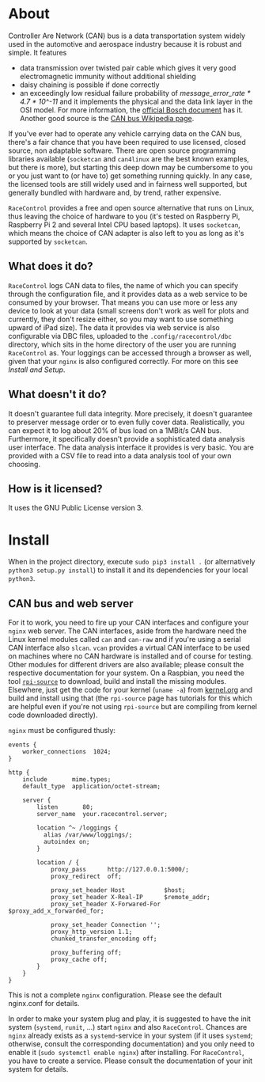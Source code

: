 About
==
Controller Are Network (CAN) bus is a data transportation system widely used in
the automotive and aerospace industry because it is robust and simple. It
features
  * data transmission over twisted pair cable which gives it very good
    electromagnetic immunity without additional shielding
  * daisy chaining is possible if done correctly
  * an exceedingly low residual failure probability of
    _message_error_rate * 4.7 * 10^-11_
and it implements the physical and the data link layer in the OSI model. For
more information, the
[official Bosch document](http://www.bosch-semiconductors.de/media/ubk_semiconductors/pdf_1/canliteratur/can2spec.pdf)
has it. Another good source is the
[CAN bus Wikipedia page](https://en.wikipedia.org/wiki/CAN_bus).

If you've ever had to operate any vehicle carrying data on the CAN bus, there's
a fair chance that you have been required to use licensed, closed source,
non adaptable software. There are open source programming libraries available
(`socketcan` and `can4linux` are the best known examples, but there is more),
but starting this deep down may be cumbersome to you or you just want to (or
have to) get something running quickly. In any case, the licensed tools are
still widely used and in fairness well supported, but generally bundled with
hardware and, by trend, rather expensive.

`RaceControl` provides a free and open source alternative that runs on Linux,
thus leaving the choice of hardware to you (it's tested on Raspberry Pi,
Raspberry Pi 2 and several Intel CPU based laptops). It uses `socketcan`, which
means the choice of CAN adapter is also left to you as long as it's supported
by `socketcan`.

What does it do?
--
`RaceControl` logs CAN data to files, the name of which you can specify through
the configuration file, and it provides data as a web service to be consumed by
your browser. That means you can use more or less any device to look at your
data (small screens don't work as well for plots and currently, they don't
resize either, so you may want to use something upward of iPad size). The data
it provides via web service is also configurable via DBC files, uploaded to the
`.config/racecontrol/dbc` directory, which sits in the home directory of the
user you are running `RaceControl` as. Your loggings can be accessed through a
browser as well, given that your `nginx` is also configured correctly. For more
on this see _Install and Setup_.

What doesn't it do?
--
It doesn't guarantee full data integrity. More precisely, it doesn't guarantee
to preserver message order or to even fully cover data. Realistically, you can
expect it to log about 20% of bus load on a 1MBit/s CAN bus. Furthermore, it
specifically doesn't provide a sophisticated data analysis user interface. The
data analysis interface it provides is very basic. You are provided with a CSV
file to read into a data analysis tool of your own choosing.

How is it licensed?
--
It uses the GNU Public License version 3.



Install
==
When in the project directory, execute `sudo pip3 install .` (or alternatively
`python3 setup.py install`) to install it and its dependencies for your local
`python3`.

CAN bus and web server
--
For it to work, you need to fire up your CAN interfaces and configure your
`nginx` web server. The CAN interfaces, aside from the hardware need the Linux
kernel modules called `can` and `can-raw` and if you're using a serial CAN
interface also `slcan`. `vcan` provides a virtual CAN interface to be used on
machines where no CAN hardware is installed and of course for testing. Other
modules for different drivers are also available; please consult the respective
documentation for your system. On a Raspbian, you need the tool
[`rpi-source`](https://github.com/notro/rpi-source/wiki) to download, build and
install the missing modules. Elsewhere, just get the code for your kernel
(`uname -a`) from [kernel.org](https://www.kernel.org) and build and install
using that (the `rpi-source` page has tutorials for this which are helpful even
if you're not using `rpi-source` but are compiling from kernel code downloaded
directly).

`nginx` must be configured thusly:

    events {
        worker_connections  1024;
    }

    http {
        include       mime.types;
        default_type  application/octet-stream;

        server {
            listen       80;
            server_name  your.racecontrol.server;

            location ^~ /loggings {
              alias /var/www/loggings/;
              autoindex on;
            }

            location / {
                proxy_pass      http://127.0.0.1:5000/;
                proxy_redirect  off;

                proxy_set_header Host           $host;
                proxy_set_header X-Real-IP      $remote_addr;
                proxy_set_header X-Forwared-For $proxy_add_x_forwarded_for;

                proxy_set_header Connection '';
                proxy_http_version 1.1;
                chunked_transfer_encoding off;

                proxy_buffering off;
                proxy_cache off;
            }
        }
    }

This is not a complete `nginx` configuration. Please see the default nginx.conf
for details.

In order to make your system plug and play, it is suggested to have the init
system (`systemd`, `runit`, ...) start `nginx` and also `RaceControl`. Chances
are `nginx` already  exists as a `systemd`-service in your system (if it uses
`systemd`; otherwise, consult the corresponding documentation) and you only
need to enable it (`sudo systemctl enable nginx`) after installing. For
`RaceControl`, you have to create a service. Please consult the documentation
of your init system for details.
